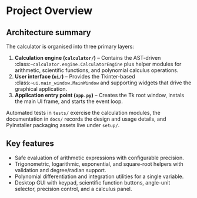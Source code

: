 # Project Overview

## Architecture summary

The calculator is organised into three primary layers:

1. **Calculation engine (`calculator/`)** – Contains the AST-driven
   :class:`~calculator.engine.CalculatorEngine` plus helper modules for
   arithmetic, scientific functions, and polynomial calculus operations.
2. **User interface (`ui/`)** – Provides the Tkinter-based
   :class:`~ui.main_window.MainWindow` and supporting widgets that drive the
   graphical application.
3. **Application entry point (`app.py`)** – Creates the Tk root window, instals
   the main UI frame, and starts the event loop.

Automated tests in ``tests/`` exercise the calculation modules, the
documentation in ``docs/`` records the design and usage details, and
PyInstaller packaging assets live under ``setup/``.

## Key features

* Safe evaluation of arithmetic expressions with configurable precision.
* Trigonometric, logarithmic, exponential, and square-root helpers with
  validation and degree/radian support.
* Polynomial differentiation and integration utilities for a single variable.
* Desktop GUI with keypad, scientific function buttons, angle-unit selector,
  precision control, and a calculus panel.
